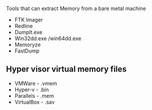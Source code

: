Tools that can extract Memory from a bare metal machine
- FTK Imager
- Redline
- DumpIt.exe
- Win32dd.exe /win64dd.exe
- Memoryze
- FastDump

<h2>Hyper visor virtual memory files</h2>  

- VMWare - .vmem
- Hyper-v - .bin
- Parallels - .mem
- VirtualBox - .sav

